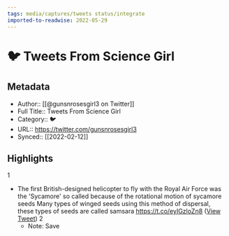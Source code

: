 ```yaml
---
tags: media/captures/tweets status/integrate
imported-to-readwise: 2022-05-29
---
```

# 🐦 Tweets From Science Girl

## Metadata
- Author:: [[@gunsnrosesgirl3 on Twitter]]
- Full Title:: Tweets From Science Girl
- Category:: 🐦
- URL:: https://twitter.com/gunsnrosesgirl3
- Synced:: [[2022-02-12]]

## Highlights
1
- The first British-designed helicopter to fly with the Royal Air Force was the 'Sycamore' 
  so called because of the rotational motion of sycamore seeds 
  Many types of winged seeds using this method of dispersal, these types of seeds are called samsara 
  https://t.co/eyIGzloZn8 ([View Tweet](https://twitter.com/gunsnrosesgirl3/status/1492192490769821697))
2
    - Note: Save
